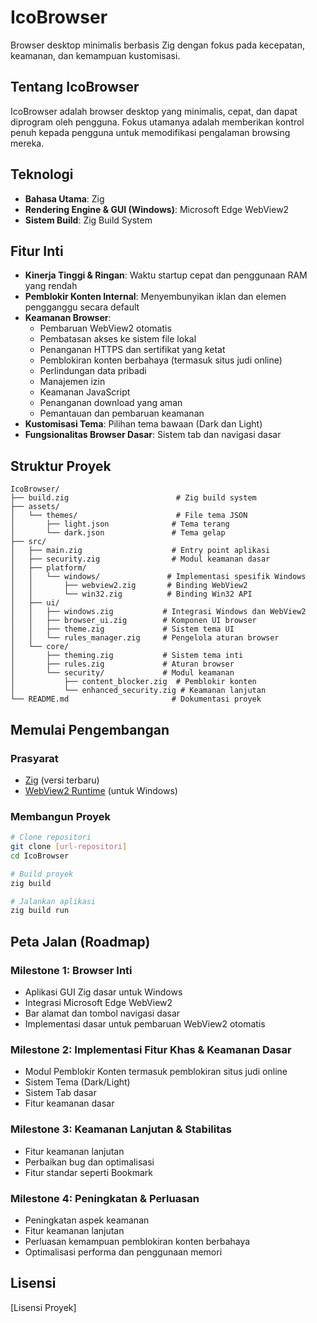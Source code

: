 # IcoBrowser

Browser desktop minimalis berbasis Zig dengan fokus pada kecepatan, keamanan, dan kemampuan kustomisasi.

## Tentang IcoBrowser

IcoBrowser adalah browser desktop yang minimalis, cepat, dan dapat diprogram oleh pengguna. Fokus utamanya adalah memberikan kontrol penuh kepada pengguna untuk memodifikasi pengalaman browsing mereka.

## Teknologi

- **Bahasa Utama**: Zig
- **Rendering Engine & GUI (Windows)**: Microsoft Edge WebView2
- **Sistem Build**: Zig Build System

## Fitur Inti

- **Kinerja Tinggi & Ringan**: Waktu startup cepat dan penggunaan RAM yang rendah
- **Pemblokir Konten Internal**: Menyembunyikan iklan dan elemen pengganggu secara default
- **Keamanan Browser**:
  - Pembaruan WebView2 otomatis
  - Pembatasan akses ke sistem file lokal
  - Penanganan HTTPS dan sertifikat yang ketat
  - Pemblokiran konten berbahaya (termasuk situs judi online)
  - Perlindungan data pribadi
  - Manajemen izin
  - Keamanan JavaScript
  - Penanganan download yang aman
  - Pemantauan dan pembaruan keamanan
- **Kustomisasi Tema**: Pilihan tema bawaan (Dark dan Light)
- **Fungsionalitas Browser Dasar**: Sistem tab dan navigasi dasar

## Struktur Proyek

```
IcoBrowser/
├── build.zig                        # Zig build system
├── assets/
│   └── themes/                      # File tema JSON
│       ├── light.json              # Tema terang
│       └── dark.json               # Tema gelap
├── src/
│   ├── main.zig                    # Entry point aplikasi
│   ├── security.zig                # Modul keamanan dasar
│   ├── platform/
│   │   └── windows/               # Implementasi spesifik Windows
│   │       ├── webview2.zig       # Binding WebView2
│   │       └── win32.zig          # Binding Win32 API
│   ├── ui/
│   │   ├── windows.zig           # Integrasi Windows dan WebView2
│   │   ├── browser_ui.zig        # Komponen UI browser
│   │   ├── theme.zig             # Sistem tema UI
│   │   └── rules_manager.zig     # Pengelola aturan browser
│   └── core/
│       ├── theming.zig           # Sistem tema inti
│       ├── rules.zig             # Aturan browser
│       └── security/             # Modul keamanan
│           ├── content_blocker.zig  # Pemblokir konten
│           └── enhanced_security.zig # Keamanan lanjutan
└── README.md                       # Dokumentasi proyek
```

## Memulai Pengembangan

### Prasyarat

- [Zig](https://ziglang.org/download/) (versi terbaru)
- [WebView2 Runtime](https://developer.microsoft.com/en-us/microsoft-edge/webview2/) (untuk Windows)

### Membangun Proyek

```bash
# Clone repositori
git clone [url-repositori]
cd IcoBrowser

# Build proyek
zig build

# Jalankan aplikasi
zig build run
```

## Peta Jalan (Roadmap)

### Milestone 1: Browser Inti
- Aplikasi GUI Zig dasar untuk Windows
- Integrasi Microsoft Edge WebView2
- Bar alamat dan tombol navigasi dasar
- Implementasi dasar untuk pembaruan WebView2 otomatis

### Milestone 2: Implementasi Fitur Khas & Keamanan Dasar
- Modul Pemblokir Konten termasuk pemblokiran situs judi online
- Sistem Tema (Dark/Light)
- Sistem Tab dasar
- Fitur keamanan dasar

### Milestone 3: Keamanan Lanjutan & Stabilitas
- Fitur keamanan lanjutan
- Perbaikan bug dan optimalisasi
- Fitur standar seperti Bookmark

### Milestone 4: Peningkatan & Perluasan
- Peningkatan aspek keamanan
- Fitur keamanan lanjutan
- Perluasan kemampuan pemblokiran konten berbahaya
- Optimalisasi performa dan penggunaan memori

## Lisensi

[Lisensi Proyek]
